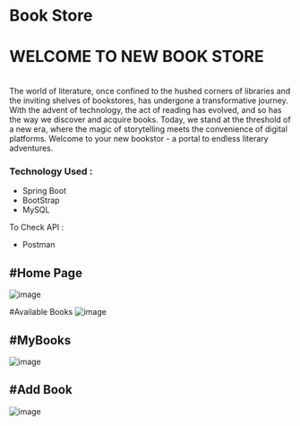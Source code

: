 
<h1>Book Store</h1>
<p>
  <h1>WELCOME TO NEW BOOK STORE </h1><br>
The world of literature, once confined to the hushed corners of libraries and the inviting shelves of bookstores, has undergone a transformative journey. With the advent of technology, the act of reading has evolved, and so has the way we discover and acquire books. Today, we stand at the threshold of a new era, where the magic of storytelling meets the convenience of digital platforms. Welcome to your new bookstor - a portal to endless literary adventures.
</p>

<h3>Technology Used :</h3>
<ul>
  <li>Spring Boot</li>
  <li>BootStrap</li>
  <li>MySQL</li>
</ul>

To Check API :
<ul>
  <li>Postman</li>
</ul>

<h2>#Home Page</h2>

![image](https://github.com/user-attachments/assets/ddc720d3-62b2-4d7e-95d2-6f5e44517378)

#Available Books
![image](https://github.com/user-attachments/assets/a1afe06b-88ff-419b-bef1-3f7dadb83922)

<h2>#MyBooks</h2>

![image](https://github.com/user-attachments/assets/30a234b0-18a6-4373-84b3-4d471adf65a9)

<h2>#Add Book</h2>

![image](https://github.com/user-attachments/assets/5a01cebb-d5e6-41e9-a4f0-bf5b46e6cb25)





